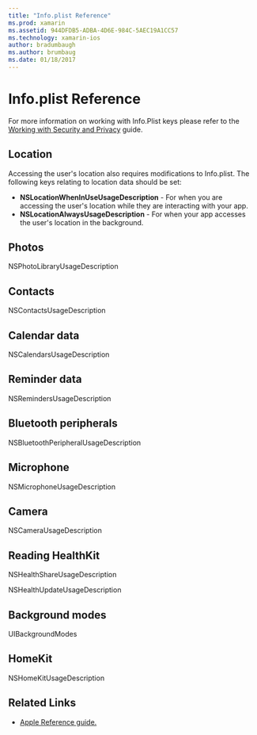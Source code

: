 ```yaml
---
title: "Info.plist Reference"
ms.prod: xamarin
ms.assetid: 944DFDB5-ADBA-4D6E-984C-5AEC19A1CC57
ms.technology: xamarin-ios
author: bradumbaugh
ms.author: brumbaug
ms.date: 01/18/2017
---
```


# Info.plist Reference

For more information on working with Info.Plist keys please refer to the [Working with Security and Privacy](~/ios/app-fundamentals/security-privacy.md) guide. 

## Location 

Accessing the user's location also requires modifications to Info.plist. The following keys relating to location data should be set: 

* **NSLocationWhenInUseUsageDescription** - For when you are accessing the user's location while they are interacting with your app. 
* **NSLocationAlwaysUsageDescription** - For when your app accesses the user's location in the background.

## Photos 

NSPhotoLibraryUsageDescription  

## Contacts 

NSContactsUsageDescription 

## Calendar data 
    
NSCalendarsUsageDescription 

## Reminder data 
    
NSRemindersUsageDescription 

## Bluetooth peripherals 
    
NSBluetoothPeripheralUsageDescription 

## Microphone 

NSMicrophoneUsageDescription 

## Camera 
    
NSCameraUsageDescription 

## Reading HealthKit  

NSHealthShareUsageDescription 

NSHealthUpdateUsageDescription 

## Background modes 
    
UIBackgroundModes 

## HomeKit 

NSHomeKitUsageDescription 


## Related Links

- [Apple Reference guide.](https://developer.apple.com/library/content/documentation/General/Reference/InfoPlistKeyReference/Articles/iPhoneOSKeys.html#//apple_ref/doc/uid/TP40009252-SW10)
